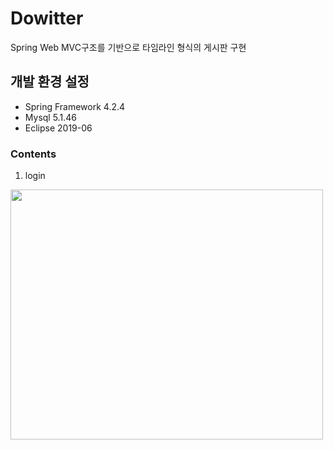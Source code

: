 # Dowitter
Spring Web MVC구조를 기반으로 타임라인 형식의 게시판 구현

## 개발 환경 설정
* Spring Framework 4.2.4
* Mysql 5.1.46
* Eclipse 2019-06

### Contents
1. login

<img src="https://user-images.githubusercontent.com/78137352/144749253-c5fa6540-f088-4a39-9041-66efddf1988d.PNG"  width="500" height="400">

